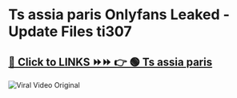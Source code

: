 
 # Ts assia paris Onlyfans Leaked - Update Files ti307

## <h2><a href="https://clipsfans.com/Ts_assia_paris&ref=git">🔗 Click to LINKS ⏩⏩ 👉 🟢 Ts assia paris </a></h2>

<a href="https://clipsfans.com/Ts_assia_paris&ref=git" rel="nofollow" data-target="animated-image.originalLink"><img src="https://i.ibb.co.com/xMMVF88/686577567.gif" alt="Viral Video Original" style="max-width: 100%; display: inline-block;" data-target="animated-image.originalImage"></a>

